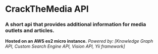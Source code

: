 # CrackTheMedia API
### A short api that provides additional information for media outlets and articles.

__Hosted on an AWS es2 micro instance.__
_Powered by:_
_[Knowledge Graph API, Custom Search Engine API, Vision API, Yii framework]_
